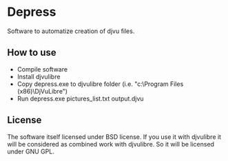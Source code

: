 # Depress

Software to automatize creation of djvu files.

## How to use

* Compile software
* Install djvulibre
* Copy depress.exe to djvulibre folder (i.e. "c:\Program Files (x86)\DjVuLibre\")
* Run depress.exe pictures_list.txt output.djvu

## License

The software itself licensed under BSD license. If you use it with djvulibre it will be considered as combined work with djvulibre. So it will be licensed under GNU GPL.